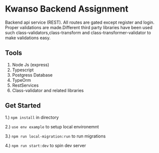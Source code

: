 # Kwanso Backend Assignment

Backend api service (REST). All routes are gated except register and login.
Proper validations are made.Different third party libraries have been used such class-validators,class-transform and class-transformer-validator
to make validations easy.

## Tools

1. Node Js (express)
2. Typescript
3. Postgress Database
4. TypeOrm
5. RestServices
6. Class-validator and related libraries

## Get Started

1.) `npm install` in directory

2.) `use env example` to setup local environemnt

3.) `npm run local-migration:run` to run migrations

4.) `npm run start:dev` to spin dev server
